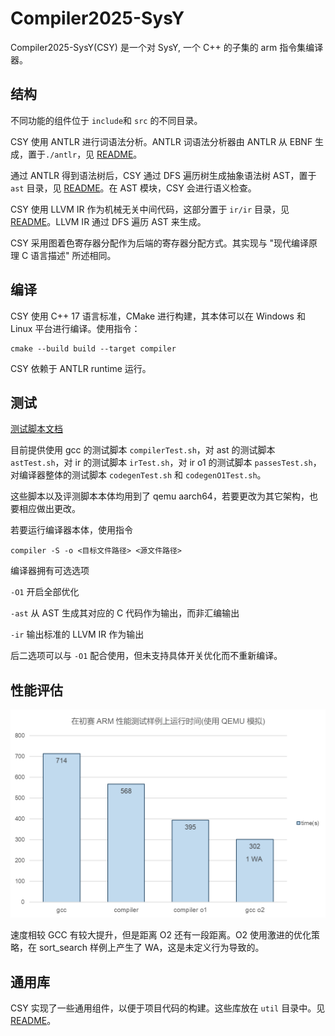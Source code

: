 # Compiler2025-SysY

Compiler2025-SysY(CSY) 是一个对 SysY, 一个 C++ 的子集的 arm 指令集编译器。


## 结构

不同功能的组件位于 `include`和 `src` 的不同目录。

CSY 使用 ANTLR 进行词语法分析。ANTLR 词语法分析器由 ANTLR 从 EBNF 生成，置于`./antlr`，见 [README](./antlr/README.md)。

通过 ANTLR 得到语法树后，CSY 通过 DFS 遍历树生成抽象语法树 AST，置于 `ast` 目录，见 [README](./include/ast/README.md)。在 AST 模块，CSY 会进行语义检查。

CSY 使用 LLVM IR 作为机械无关中间代码，这部分置于 `ir/ir` 目录，见 [README](./include/ir/README.md)。LLVM IR 通过 DFS 遍历 AST 来生成。

CSY 采用图着色寄存器分配作为后端的寄存器分配方式。其实现与 "现代编译原理 C 语言描述" 所述相同。

## 编译

CSY 使用 C++ 17 语言标准，CMake 进行构建，其本体可以在 Windows 和 Linux 平台进行编译。使用指令：

```
cmake --build build --target compiler
```

CSY 依赖于 ANTLR runtime 运行。

## 测试

[测试脚本文档](tests/README.md)

目前提供使用 gcc 的测试脚本 `compilerTest.sh`，对 ast 的测试脚本 `astTest.sh`，对 ir 的测试脚本 `irTest.sh`，对 ir o1 的测试脚本 `passesTest.sh`，对编译器整体的测试脚本 `codegenTest.sh` 和 `codegenO1Test.sh`。

这些脚本以及评测脚本本体均用到了 qemu aarch64，若要更改为其它架构，也要相应做出更改。

若要运行编译器本体，使用指令

```
compiler -S -o <目标文件路径> <源文件路径>
```

编译器拥有可选选项

`-O1` 开启全部优化

`-ast` 从 AST 生成其对应的 C 代码作为输出，而非汇编输出

`-ir` 输出标准的 LLVM IR 作为输出

后二选项可以与 `-O1` 配合使用，但未支持具体开关优化而不重新编译。

## 性能评估

![alt text](assets/image.png)

速度相较 GCC 有较大提升，但是距离 O2 还有一段距离。O2 使用激进的优化策略，在 sort_search 样例上产生了 WA，这是未定义行为导致的。


## 通用库

CSY 实现了一些通用组件，以便于项目代码的构建。这些库放在 `util` 目录中。见 [README](./include/util/README.md)。
